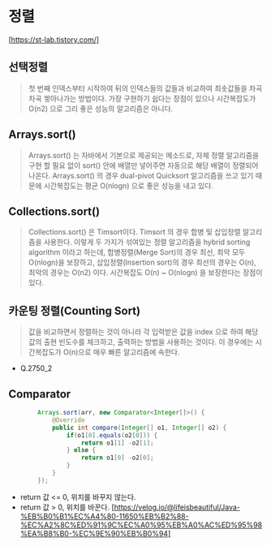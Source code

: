 # 정렬

[https://st-lab.tistory.com/]

## 선택정렬
> 첫 번째 인덱스부터 시작하여 뒤의 인덱스들의 값들과 비교하여 최솟값들을 차곡차곡 쌓아나가는 방법이다.
> 가장 구현하기 쉽다는 장점이 있으나 시간복잡도가 O(n2) 으로 그리 좋은 성능의 알고리즘은 아니다.

## Arrays.sort()
> Arrays.sort() 는 자바에서 기본으로 제공되는 메소드로, 자체 정렬 알고리즘을 구현 할 필요 없이 sort() 안에 배열만 넣어주면 자동으로 해당 배열이 정렬되어 나온다.
> Arrays.sort() 의 경우 dual-pivot Quicksort 알고리즘을 쓰고 있기 때문에 시간복잡도는 평균 O(nlogn) 으로 좋은 성능을 내고 있다. 

## Collections.sort()
> Collections.sort() 은 Timsort이다. 
> Timsort 의 경우 합병 및 삽입정렬 알고리즘을 사용한다.
> 이렇게 두 가지가 섞여있는 정렬 알고리즘을 hybrid sorting algorithm 이라고 하는데, 합병정렬(Merge Sort)의 경우 최선, 최악 모두 O(nlogn)을 보장하고,
> 삽입정렬(Insertion sort)의 경우 최선의 경우는 O(n), 최악의 경우는 O(n2) 이다.
> 시간복잡도 O(n) ~ O(nlogn) 을 보장한다는 장점이 있다. 

## 카운팅 정렬(Counting Sort)
> 값을 비교하면서 정렬하는 것이 아니라 각 입력받은 값을 index 으로 하여 해당 값의 출현 빈도수를 체크하고, 출력하는 방법을 사용하는 것이다.
> 이 경우에는 시간복잡도가 O(n)으로 매우 빠른 알고리즘에 속한다. 
- Q.2750_2
<!-- 
## 퀵 정렬(Quick Sort)
## 힙 정렬(Heap Sort)
## 합병 정렬(Merge Sort)
## 삽입 정렬
## 거품 정렬 -->

## Comparator
```java
		Arrays.sort(arr, new Comparator<Integer[]>() {
			@Override
			public int compare(Integer[] o1, Integer[] o2) {
				if(o1[0].equals(o2[0])) {
					return o1[1] -o2[1];
				} else {
					return o1[0] -o2[0];
				}
			}
		});
```
- return 값 <= 0, 위치를 바꾸지 않는다.
- return 값 > 0, 위치를 바꾼다.
[https://velog.io/@lifeisbeautiful/Java-%EB%B0%B1%EC%A4%80-11650%EB%B2%88-%EC%A2%8C%ED%91%9C%EC%A0%95%EB%A0%AC%ED%95%98%EA%B8%B0-%EC%9E%90%EB%B0%94]
